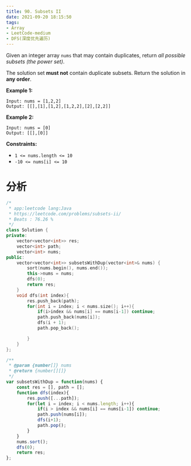 ```yaml
---
title: 90. Subsets II
date: 2021-09-20 18:15:50
tags:
- Array
- LeetCode-medium
- DFS(深度优先遍历)
---
```


Given an integer array `nums` that may contain duplicates, return *all possible subsets (the power set)*.

The solution set **must not** contain duplicate subsets. Return the solution in **any order**.

 <!-- more -->

**Example 1:**

```
Input: nums = [1,2,2]
Output: [[],[1],[1,2],[1,2,2],[2],[2,2]]
```

**Example 2:**

```
Input: nums = [0]
Output: [[],[0]]
```

 

**Constraints:**

- `1 <= nums.length <= 10`
- `-10 <= nums[i] <= 10`

# 分析

```c++
/*
 * app:leetcode lang:Java
 * https://leetcode.com/problems/subsets-ii/
 * Beats : 76.26 %
 */
class Solution {
private:
    vector<vector<int>> res;
    vector<int> path;
    vector<int> nums;
public:
    vector<vector<int>> subsetsWithDup(vector<int>& nums) {
        sort(nums.begin(), nums.end());
        this->nums = nums;
        dfs(0);
        return res;
    }
    void dfs(int index){
        res.push_back(path);
        for(int i = index; i < nums.size(); i++){
            if(i>index && nums[i] == nums[i-1]) continue;
            path.push_back(nums[i]);
            dfs(i + 1);
            path.pop_back();

        }
    }
};
```

```js
/**
 * @param {number[]} nums
 * @return {number[][]}
 */
var subsetsWithDup = function(nums) {
    const res = [], path = [];
    function dfs(index){
        res.push([...path]);
        for(let i = index; i < nums.length; i++){
            if(i > index && nums[i] == nums[i-1]) continue;
            path.push(nums[i]);
            dfs(i+1);
            path.pop();
        }
    }
    nums.sort();
    dfs(0);    
    return res;
};
```

